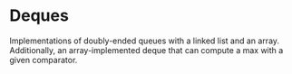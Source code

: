 # Deques
Implementations of doubly-ended queues with a linked list and an array. Additionally, an array-implemented deque that can compute a max with a given comparator.
